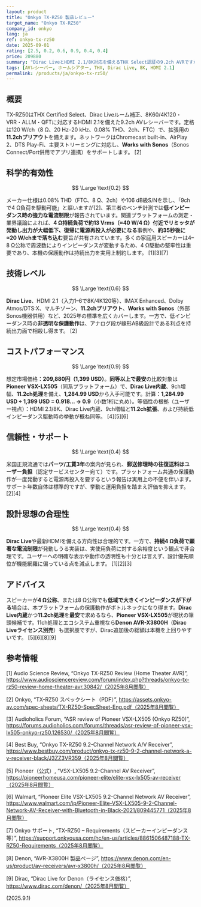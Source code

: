 ```yaml
---
layout: product
title: "Onkyo TX-RZ50 製品レビュー"
target_name: "Onkyo TX-RZ50"
company_id: onkyo
lang: ja
ref: onkyo-tx-rz50
date: 2025-09-01
rating: [2.5, 0.2, 0.6, 0.9, 0.4, 0.4]
price: 209880
summary: "Dirac LiveとHDMI 2.1/8K対応を備えるTHX Select認証の9.2ch AVRですが、4Ω負荷時の強い電流制限により持続出力が大きく低下します"
tags: [AVレシーバー, ホームシアター, THX, Dirac Live, 8K, HDMI 2.1]
permalink: /products/ja/onkyo-tx-rz50/
---
```


## 概要

TX-RZ50はTHX Certified Select、Dirac Liveルーム補正、8K60/4K120・VRR・ALLM・QFTに対応するHDMI 2.1を備えた9.2ch AVレシーバーです。定格は120 W/ch（8 Ω、20 Hz–20 kHz、0.08% THD、2ch、FTC）で、拡張用の**11.2chプリアウト**を備えます。ネットワークはChromecast built-in、AirPlay 2、DTS Play-Fi、主要ストリーミングに対応し、**Works with Sonos**（Sonos Connect/Port併用でアプリ連携）をサポートします。 [2]

## 科学的有効性

$$ \Large \text{0.2} $$

メーカー仕様は0.08% THD（FTC、8 Ω、2ch）や106 dB級S/Nを示し、「9chで4 Ω負荷を駆動可能」と謳いますが[2]、第三者のベンチ計測では**低インピーダンス時の強力な電流制限**が報告されています。関連プラットフォームの測定・業界議論によれば、**4 Ω持続負荷で約13 Vrms（≈40 W/4 Ω）付近でリミッタが発動し出力が大幅低下、復帰に電源再投入が必要になる**事例や、**約35秒後に≈20 W/chまで落ち込む**要旨が共有されています。多くの家庭用スピーカーは4–8 Ω公称で周波数によりインピーダンスが変動するため、4 Ω駆動の堅牢性は重要であり、本機の保護動作は持続出力を実用上制約します。 [1][3][7]

## 技術レベル

$$ \Large \text{0.6} $$

**Dirac Live**、HDMI 2.1（入力1–6で8K/4K120等）、IMAX Enhanced、Dolby Atmos/DTS:X、マルチゾーン、**11.2chプリアウト**、**Works with Sonos**（外部Sonos機器併用）など、2025年の標準を広くカバーします。一方で、低インピーダンス時の**非透明な保護動作**は、アナログ段が線形AB級設計である利点を持続出力面で相殺し得ます。 [2]

## コストパフォーマンス

$$ \Large \text{0.9} $$

想定市場価格：**209,880円（1,399 USD）**。**同等以上で最安**の比較対象は **Pioneer VSX-LX505**（同系プラットフォーム）で、**Dirac Live内蔵**、9ch増幅、**11.2ch処理**を備え、**1,284.99 USD**から入手可能です。計算：**1,284.99 USD ÷ 1,399 USD = 0.918… → 0.9**（小数1桁に丸め）。等価性の根拠（ユーザー視点）：HDMI 2.1/8K、Dirac Live内蔵、9ch増幅と**11.2ch拡張**、および持続低インピーダンス駆動時の挙動が概ね同等。 [4][5][6]

## 信頼性・サポート

$$ \Large \text{0.4} $$

米国正規流通では**パーツ/工賃3年**の案内が見られ、**郵送修理時の往復送料はユーザー負担**（認定サービスセンター宛て）です。プラットフォーム共通の保護動作が一度発動すると電源再投入を要するという報告は実用上の不便を伴います。サポート年数自体は標準的ですが、挙動と運用負担を踏まえ評価を抑えます。 [2][4]

## 設計思想の合理性

$$ \Large \text{0.4} $$

**Dirac Live**や最新HDMIを備える方向性は合理的です。一方で、**持続4 Ω負荷で顕著な電流制限**が発動しうる実装は、実使用負荷に対する余裕度という観点で非合理です。ユーザーへの明確な表示や動作の透明性も十分とは言えず、設計優先順位が機能網羅に偏っている点を減点します。 [1][2][3]

## アドバイス

スピーカーが**4 Ω公称**、または8 Ω公称でも**低域で大きくインピーダンスが下がる**場合は、本プラットフォームの保護動作がボトルネックになり得ます。**Dirac Live内蔵**かつ**11.2ch処理**を**最安**で求めるなら、**Pioneer VSX-LX505**が現状の筆頭候補です。11ch処理とエコシステム重視なら**Denon AVR-X3800H**（**Dirac Liveライセンス別売**）も選択肢ですが、Dirac追加後の総額は本機を上回りやすいです。 [5][6][8][9]

## 参考情報

[1] Audio Science Review, “Onkyo TX-RZ50 Review (Home Theater AVR)”, https://www.audiosciencereview.com/forum/index.php?threads/onkyo-tx-rz50-review-home-theater-avr.30842/（2025年8月閲覧）

[2] Onkyo, “TX-RZ50 スペックシート（PDF）”, https://assets.onkyo-av.com/spec-sheets/TX-RZ50-SpecSheet-Eng.pdf（2025年8月閲覧）

[3] Audioholics Forum, “ASR review of Pioneer VSX-LX505 (Onkyo RZ50)”, https://forums.audioholics.com/forums/threads/asr-review-of-pioneer-vsx-lx505-onkyo-rz50.126530/（2025年8月閲覧）

[4] Best Buy, “Onkyo TX-RZ50 9.2-Channel Network A/V Receiver”, https://www.bestbuy.com/product/onkyo-tx-rz50-9-2-channel-network-a-v-receiver-black/J3ZZ3VR359（2025年8月閲覧）

[5] Pioneer（公式）, “VSX-LX505 9.2-Channel AV Receiver”, https://pioneerhomeusa.com/pioneer-elite/elite-vsx-lx505-av-receiver（2025年8月閲覧）

[6] Walmart, “Pioneer Elite VSX-LX505 9.2-Channel Network AV Receiver”, https://www.walmart.com/ip/Pioneer-Elite-VSX-LX505-9-2-Channel-Network-AV-Receiver-with-Bluetooth-in-Black-2021/809445771（2025年8月閲覧）

[7] Onkyo サポート, “TX-RZ50 – Requirements（スピーカーインピーダンス等）”, https://support.onkyousa.com/hc/en-us/articles/8861506487188-TX-RZ50-Requirements（2025年8月閲覧）

[8] Denon, “AVR-X3800H 製品ページ”, https://www.denon.com/en-us/product/av-receivers/avr-x3800h/（2025年8月閲覧）

[9] Dirac, “Dirac Live for Denon（ライセンス価格）”, https://www.dirac.com/denon/（2025年8月閲覧）

(2025.9.1)

